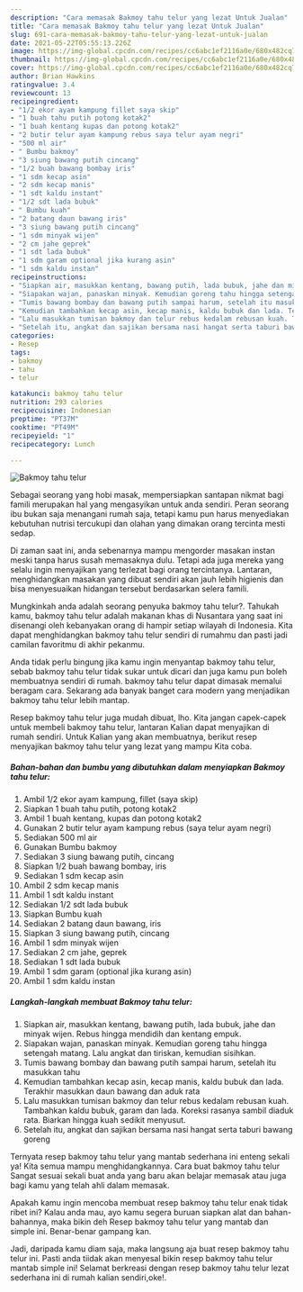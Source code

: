 ```yaml
---
description: "Cara memasak Bakmoy tahu telur yang lezat Untuk Jualan"
title: "Cara memasak Bakmoy tahu telur yang lezat Untuk Jualan"
slug: 691-cara-memasak-bakmoy-tahu-telur-yang-lezat-untuk-jualan
date: 2021-05-22T05:55:13.226Z
image: https://img-global.cpcdn.com/recipes/cc6abc1ef2116a0e/680x482cq70/bakmoy-tahu-telur-foto-resep-utama.jpg
thumbnail: https://img-global.cpcdn.com/recipes/cc6abc1ef2116a0e/680x482cq70/bakmoy-tahu-telur-foto-resep-utama.jpg
cover: https://img-global.cpcdn.com/recipes/cc6abc1ef2116a0e/680x482cq70/bakmoy-tahu-telur-foto-resep-utama.jpg
author: Brian Hawkins
ratingvalue: 3.4
reviewcount: 13
recipeingredient:
- "1/2 ekor ayam kampung fillet saya skip"
- "1 buah tahu putih potong kotak2"
- "1 buah kentang kupas dan potong kotak2"
- "2 butir telur ayam kampung rebus saya telur ayam negri"
- "500 ml air"
- " Bumbu bakmoy"
- "3 siung bawang putih cincang"
- "1/2 buah bawang bombay iris"
- "1 sdm kecap asin"
- "2 sdm kecap manis"
- "1 sdt kaldu instant"
- "1/2 sdt lada bubuk"
- " Bumbu kuah"
- "2 batang daun bawang iris"
- "3 siung bawang putih cincang"
- "1 sdm minyak wijen"
- "2 cm jahe geprek"
- "1 sdt lada bubuk"
- "1 sdm garam optional jika kurang asin"
- "1 sdm kaldu instan"
recipeinstructions:
- "Siapkan air, masukkan kentang, bawang putih, lada bubuk, jahe dan minyak wijen. Rebus hingga mendidih dan kentang empuk."
- "Siapakan wajan, panaskan minyak. Kemudian goreng tahu hingga setengah matang. Lalu angkat dan tiriskan, kemudian sisihkan."
- "Tumis bawang bombay dan bawang putih sampai harum, setelah itu masukkan tahu"
- "Kemudian tambahkan kecap asin, kecap manis, kaldu bubuk dan lada. Terakhir masukkan daun bawang dan aduk rata"
- "Lalu masukkan tumisan bakmoy dan telur rebus kedalam rebusan kuah. Tambahkan kaldu bubuk, garam dan lada. Koreksi rasanya sambil diaduk rata. Biarkan hingga kuah sedikit menyusut."
- "Setelah itu, angkat dan sajikan bersama nasi hangat serta taburi bawang goreng"
categories:
- Resep
tags:
- bakmoy
- tahu
- telur

katakunci: bakmoy tahu telur 
nutrition: 293 calories
recipecuisine: Indonesian
preptime: "PT37M"
cooktime: "PT49M"
recipeyield: "1"
recipecategory: Lunch

---
```



![Bakmoy tahu telur](https://img-global.cpcdn.com/recipes/cc6abc1ef2116a0e/680x482cq70/bakmoy-tahu-telur-foto-resep-utama.jpg)

Sebagai seorang yang hobi masak, mempersiapkan santapan nikmat bagi famili merupakan hal yang mengasyikan untuk anda sendiri. Peran seorang ibu bukan saja menangani rumah saja, tetapi kamu pun harus menyediakan kebutuhan nutrisi tercukupi dan olahan yang dimakan orang tercinta mesti sedap.

Di zaman  saat ini, anda sebenarnya mampu mengorder masakan instan meski tanpa harus susah memasaknya dulu. Tetapi ada juga mereka yang selalu ingin menyajikan yang terlezat bagi orang tercintanya. Lantaran, menghidangkan masakan yang dibuat sendiri akan jauh lebih higienis dan bisa menyesuaikan hidangan tersebut berdasarkan selera famili. 



Mungkinkah anda adalah seorang penyuka bakmoy tahu telur?. Tahukah kamu, bakmoy tahu telur adalah makanan khas di Nusantara yang saat ini disenangi oleh kebanyakan orang di hampir setiap wilayah di Indonesia. Kita dapat menghidangkan bakmoy tahu telur sendiri di rumahmu dan pasti jadi camilan favoritmu di akhir pekanmu.

Anda tidak perlu bingung jika kamu ingin menyantap bakmoy tahu telur, sebab bakmoy tahu telur tidak sukar untuk dicari dan juga kamu pun boleh membuatnya sendiri di rumah. bakmoy tahu telur dapat dimasak memalui beragam cara. Sekarang ada banyak banget cara modern yang menjadikan bakmoy tahu telur lebih mantap.

Resep bakmoy tahu telur juga mudah dibuat, lho. Kita jangan capek-capek untuk membeli bakmoy tahu telur, lantaran Kalian dapat menyajikan di rumah sendiri. Untuk Kalian yang akan membuatnya, berikut resep menyajikan bakmoy tahu telur yang lezat yang mampu Kita coba.

<!--inarticleads1-->

##### Bahan-bahan dan bumbu yang dibutuhkan dalam menyiapkan Bakmoy tahu telur:

1. Ambil 1/2 ekor ayam kampung, fillet (saya skip)
1. Siapkan 1 buah tahu putih, potong kotak2
1. Ambil 1 buah kentang, kupas dan potong kotak2
1. Gunakan 2 butir telur ayam kampung rebus (saya telur ayam negri)
1. Sediakan 500 ml air
1. Gunakan  Bumbu bakmoy
1. Sediakan 3 siung bawang putih, cincang
1. Siapkan 1/2 buah bawang bombay, iris
1. Sediakan 1 sdm kecap asin
1. Ambil 2 sdm kecap manis
1. Ambil 1 sdt kaldu instant
1. Sediakan 1/2 sdt lada bubuk
1. Siapkan  Bumbu kuah
1. Sediakan 2 batang daun bawang, iris
1. Siapkan 3 siung bawang putih, cincang
1. Ambil 1 sdm minyak wijen
1. Sediakan 2 cm jahe, geprek
1. Sediakan 1 sdt lada bubuk
1. Ambil 1 sdm garam (optional jika kurang asin)
1. Ambil 1 sdm kaldu instan




<!--inarticleads2-->

##### Langkah-langkah membuat Bakmoy tahu telur:

1. Siapkan air, masukkan kentang, bawang putih, lada bubuk, jahe dan minyak wijen. Rebus hingga mendidih dan kentang empuk.
1. Siapakan wajan, panaskan minyak. Kemudian goreng tahu hingga setengah matang. Lalu angkat dan tiriskan, kemudian sisihkan.
1. Tumis bawang bombay dan bawang putih sampai harum, setelah itu masukkan tahu
1. Kemudian tambahkan kecap asin, kecap manis, kaldu bubuk dan lada. Terakhir masukkan daun bawang dan aduk rata
1. Lalu masukkan tumisan bakmoy dan telur rebus kedalam rebusan kuah. Tambahkan kaldu bubuk, garam dan lada. Koreksi rasanya sambil diaduk rata. Biarkan hingga kuah sedikit menyusut.
1. Setelah itu, angkat dan sajikan bersama nasi hangat serta taburi bawang goreng




Ternyata resep bakmoy tahu telur yang mantab sederhana ini enteng sekali ya! Kita semua mampu menghidangkannya. Cara buat bakmoy tahu telur Sangat sesuai sekali buat anda yang baru akan belajar memasak atau juga bagi kamu yang telah ahli dalam memasak.

Apakah kamu ingin mencoba membuat resep bakmoy tahu telur enak tidak ribet ini? Kalau anda mau, ayo kamu segera buruan siapkan alat dan bahan-bahannya, maka bikin deh Resep bakmoy tahu telur yang mantab dan simple ini. Benar-benar gampang kan. 

Jadi, daripada kamu diam saja, maka langsung aja buat resep bakmoy tahu telur ini. Pasti anda tiidak akan menyesal bikin resep bakmoy tahu telur mantab simple ini! Selamat berkreasi dengan resep bakmoy tahu telur lezat sederhana ini di rumah kalian sendiri,oke!.

